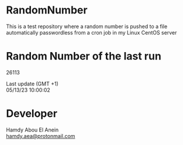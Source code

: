 # RandomNumber    
This is a test repository where a random number is pushed to a file automatically passwordless from a cron job in my Linux CentOS server    
# Random Number of the last run   
26113
      
Last update (GMT +1)    
05/13/23 10:00:02
# Developer    
Hamdy Abou El Anein   
hamdy.aea@protonmail.com
